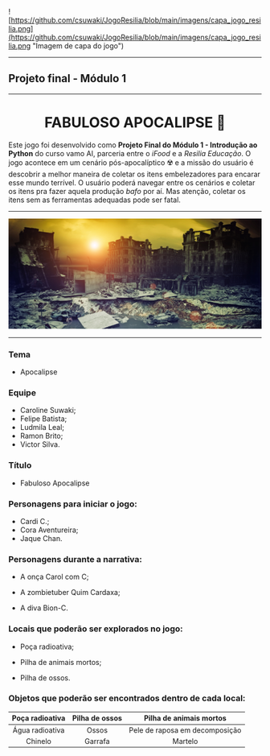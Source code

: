 
![https://github.com/csuwaki/JogoResilia/blob/main/imagens/capa_jogo_resilia.png](https://github.com/csuwaki/JogoResilia/blob/main/imagens/capa_jogo_resilia.png "Imagem de capa do jogo")

---

## Projeto final - Módulo 1

---

<div align="center">

# FABULOSO APOCALIPSE :lipstick:

</div>

<p style="text-align: justify;">

Este jogo foi desenvolvido como **Projeto Final do Módulo 1 - Introdução ao Python** do curso vamo AI, parceria entre o _iFood_ e a _Resilia Educação_. O jogo acontece em um cenário pós-apocalíptico :radioactive: e a missão do usuário é descobrir a melhor maneira de coletar os itens embelezadores para encarar esse mundo terrível. O usuário poderá navegar entre os cenários e coletar os itens pra fazer aquela produção _bafo_ por aí. Mas atenção, coletar os itens sem as ferramentas adequadas pode ser fatal.

</p>


---

[![Apocalipse](https://github.com/csuwaki/JogoResilia/blob/main/imagens/apocalipse.png)](https://github.com/csuwaki/JogoResilia/blob/main/imagens/apocalipse.png)


--- 
### Tema
- Apocalipse

### Equipe
* Caroline Suwaki;
* Felipe Batista;
* Ludmila Leal;
* Ramon Brito;
* Victor Silva.

### Título
* Fabuloso Apocalipse

### Personagens para iniciar o jogo:
* Cardi C.;
* Cora Aventureira;
* Jaque Chan.

### Personagens durante a narrativa:
- A onça Carol com C;
+ A zombietuber Quim Cardaxa;
* A diva Bion-C.

### Locais que poderão ser explorados no jogo:

* Poça radioativa;
- Pilha de animais mortos;
+ Pilha de ossos.

### Objetos que poderão ser encontrados dentro de cada local:

| **Poça radioativa** | **Pilha de ossos** | **Pilha de animais mortos** |
| :---------------: | :----------------: | :-----------------------: |
| Água radioativa | Ossos | Pele de raposa em decomposição |
| Chinelo | Garrafa | Martelo |  

